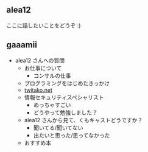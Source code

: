 ## alea12
ここに話したいことをどうぞ :)

## gaaamii

- alea12 さんへの質問
  - お仕事について
    - コンサルの仕事
  - プログラミングをはじめたきっかけ
  - [twitako.net](http://twitako.net/)
  - 情報セキュリティスペシャリスト
    - めっちゃすごい
    - どうやって勉強しました？
  - alea12 さんから見て、くもキャストどうですか？
    - 聞いてる/聞いてない
    - 出たいと思った/思ってなかった
  - おすすめ本
